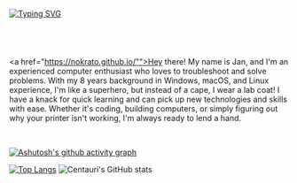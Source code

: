[![Typing SVG](https://readme-typing-svg.demolab.com?font=Open+Sans&weight=900&size=34&pause=1000&width=435&lines=The+Architect;Nokrato;JanGyga;The+Guy)](https://nokrato.github.io/)<h1></h1>
<br>

<a href="https://nokrato.github.io/"">Hey there! My name is Jan, and I'm an experienced computer enthusiast who loves to troubleshoot and solve problems. With my 8 years background in Windows, macOS, and Linux experience, I'm like a superhero, but instead of a cape, I wear a lab coat! I have a knack for quick learning and can pick up new technologies and skills with ease. Whether it's coding, building computers, or simply figuring out why your printer isn't working, I'm always ready to lend a hand.</span></a>







<br>

[![Ashutosh's github activity graph](https://github-readme-activity-graph.cyclic.app/graph?username=Nokrato&theme=github-compact)](https://github.com/Nokrato/github-readme-activity-graph)

[![Top Langs](https://github-readme-stats.vercel.app/api/top-langs/?username=Nokrato&layout=compact&theme=react)](https://github.com/anuraghazra/github-readme-stats) ![Centauri's GitHub stats](https://github-readme-stats.vercel.app/api?username=Nokrato&theme=react&show_icons=true)
